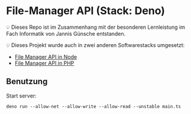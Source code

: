 # File-Manager API (Stack: Deno)

💡 Dieses Repo ist im Zusammenhang mit der besonderen Lernleistung im Fach Informatik von Jannis Günsche entstanden.

💡 Dieses Projekt wurde auch in zwei anderen Softwarestacks umgesetzt:
- [File Manager API in Node](https://github.com/jgteam/bell--file-manager--node)
- [File Manager API in PHP](https://github.com/jgteam/bell--file-manager--php)

## Benutzung 
Start server:
```
deno run --allow-net --allow-write --allow-read --unstable main.ts
```
